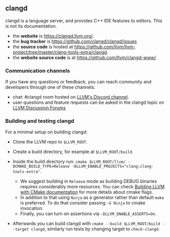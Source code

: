 ## clangd

clangd is a language server, and provides C++ IDE features to editors.
This is not its documentation.

- the **website** is https://clangd.llvm.org/.
- the **bug tracker** is https://github.com/clangd/clangd/issues
- the **source code** is hosted at https://github.com/llvm/llvm-project/tree/master/clang-tools-extra/clangd.
- the **website source code** is at https://github.com/llvm/clangd-www/

### Communication channels

If you have any questions or feedback, you can reach community and developers
through one of these channels:

- chat: #clangd room hosted on [LLVM's Discord
  channel](https://discord.gg/xS7Z362).
- user questions and feature requests can be asked in the clangd topic on [LLVM
  Discussion Forums](https://llvm.discourse.group/c/llvm-project/clangd/34)

### Building and testing clangd

For a minimal setup on building clangd:
- Clone the LLVM repo to `$LLVM_ROOT`.
- Create a build directory, for example at `$LLVM_ROOT/build`.
- Inside the build directory run: `cmake $LLVM_ROOT/llvm/
  -DCMAKE_BUILD_TYPE=Release -DLLVM_ENABLE_PROJECTS="clang;clang-tools-extra"`.

  - We suggest building in `Release` mode as building DEBUG binaries requires
    considerably more resources. You can check
    [Building LLVM with CMake documentation](https://llvm.org/docs/CMake.html)
    for more details about cmake flags.
  - In addition to that using `Ninja` as a generator rather than default `make`
    is preferred. To do that consider passing `-G Ninja` to cmake invocation.
  - Finally, you can turn on assertions via `-DLLVM_ENABLE_ASSERTS=On`.

- Afterwards you can build clangd with `cmake --build $LLVM_ROOT/build --target
  clangd`, similarly run tests by changing target to `check-clangd`.
